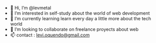 - 👋 Hi, I’m @levmetal
- 👀 I’m interested in self-study about the world of web development
- 🌱 I’m currently learning learn every day a little more about the tech world
- 💞️ I’m looking to collaborate on freelance proyects about web
- 📫 contact : levi.oquendo@gmail.com

<!---
levmetal/levmetal is a ✨ special ✨ repository because its `README.md` (this file) appears on your GitHub profile.
You can click the Preview link to take a look at your changes.
--->
